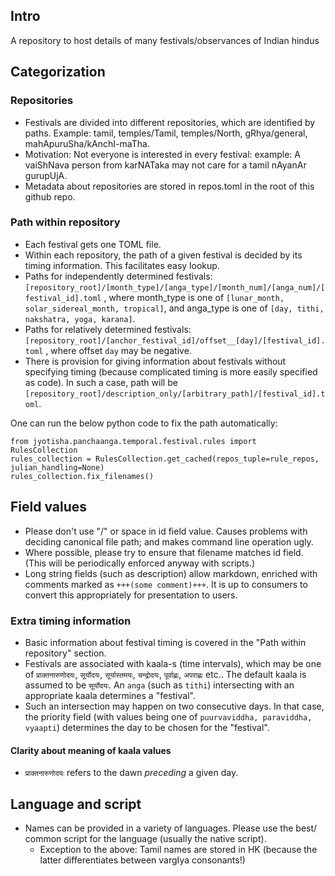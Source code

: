 ## Intro
A repository to host details of many festivals/observances of Indian hindus

## Categorization
### Repositories
- Festivals are divided into different repositories, which are identified by paths. Example: tamil, temples/Tamil, temples/North, gRhya/general, mahApuruSha/kAnchI-maTha.
- Motivation: Not everyone is interested in every festival: example: A vaiShNava person from karNATaka may not care for a tamil nAyanAr gurupUjA. 
- Metadata about repositories are stored in repos.toml in the root of this github repo.

### Path within repository
- Each festival gets one TOML file.
- Within each repository, the path of a given festival is decided by its timing information. This facilitates easy lookup.
- Paths for independently determined festivals: `[repository_root]/[month_type]/[anga_type]/[month_num]/[anga_num]/[festival_id].toml` , where month_type is one of `[lunar_month, solar_sidereal_month, tropical]`, and anga_type is one of `[day, tithi, nakshatra, yoga, karana]`.
- Paths for relatively determined festivals: `[repository_root]/[anchor_festival_id]/offset__[day]/[festival_id].toml` , where offset `day` may be negative.
- There is provision for giving information about festivals without specifying timing (because complicated timing is more easily specified as code). In such a case, path will be `[repository_root]/description_only/[arbitrary_path]/[festival_id].toml`.

One can run the below python code to fix the path automatically:

```
from jyotisha.panchaanga.temporal.festival.rules import RulesCollection
rules_collection = RulesCollection.get_cached(repos_tuple=rule_repos, julian_handling=None)
rules_collection.fix_filenames()
```

## Field values
- Please don't use "/" or space in id field value. Causes problems with deciding canonical file path; and makes command line operation ugly.
- Where possible, please try to ensure that filename matches id field. (This will be periodically enforced anyway with scripts.)
- Long string fields (such as description) allow markdown, enriched with comments marked as `+++(some comment)+++`. It is up to consumers to convert this appropriately for presentation to users.

### Extra timing information
- Basic information about festival timing is covered in the "Path within repository" section.
- Festivals are associated with kaala-s (time intervals), which may be one of `प्राक्तनारुणोदयः`, `सूर्योदयः`, `सूर्यास्तमयः`, `चन्द्रोदयः`, `पूर्वाह्णः`, `अपराह्णः` etc.. The default kaala is assumed to be `सूर्योदयः`. An `anga` (such as `tithi`) intersecting with an appropriate kaala determines a "festival".
- Such an intersection may happen on two consecutive days. In that case, the priority field (with values being one of `puurvaviddha, paraviddha, vyaapti`) determines the day to be chosen for the "festival".

#### Clarity about meaning of kaala values
- `प्राक्तनारुणोदयः` refers to the dawn _preceding_ a given day.

## Language and script
- Names can be provided in a variety of languages. Please use the best/ common script for the language (usually the native script). 
  - Exception to the above: Tamil names are stored in HK (because the latter differentiates between vargIya consonants!)
